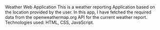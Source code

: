 Weather Web Application
This is a weather reporting Application based on the location provided by the user.
In this app, I have fetched the required data from the openweathermap.org API for the current weather report.
Technologies used: HTML, CSS, JavaScript.
